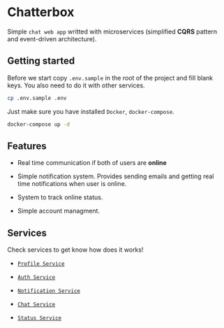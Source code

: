 # Chatterbox

Simple `chat web app` writted with microservices (simplified **CQRS** pattern and event-driven architecture).

## Getting started

Before we start copy `.env.sample` in the root of the project and fill blank keys. You also need to do it with other services.

```bash
cp .env.sample .env
```

Just make sure you have installed `Docker`, `docker-compose`.

```bash
docker-compose up -d
```

## Features

- Real time communication if both of users are **online**

- Simple notification system. Provides sending emails and getting real time notifications when user is online.

- System to track online status.

- Simple account managment.


## Services

Check services to get know how does it works!

- [`Profile Service`](profile_service)

- [`Auth Service`](auth_service)

- [`Notification Service`](notification_service)

- [`Chat Service`](chat_service)

- [`Status Service`](status_service)
